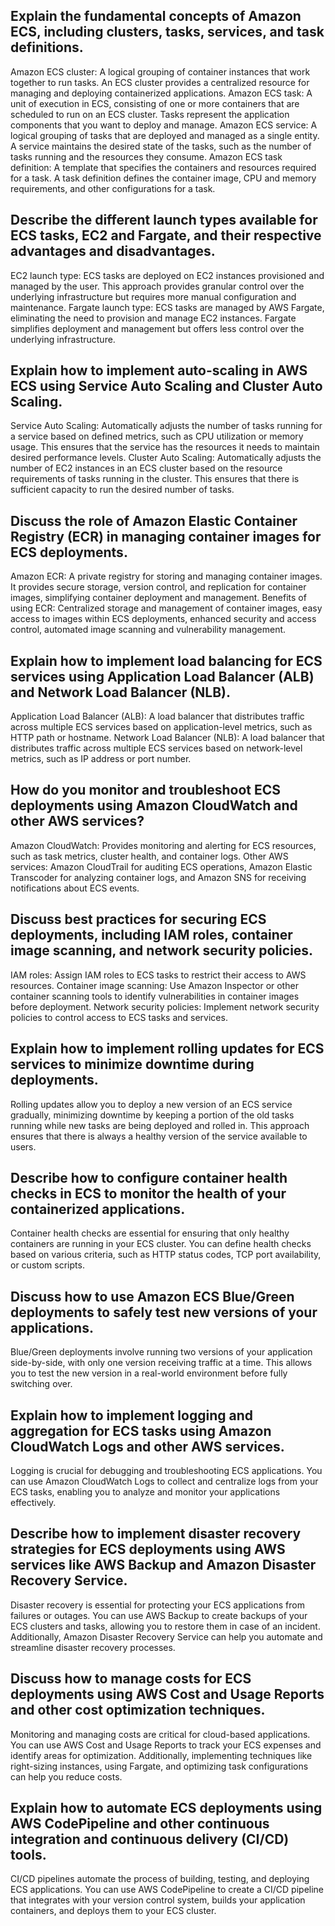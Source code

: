 ## Explain the fundamental concepts of Amazon ECS, including clusters, tasks, services, and task definitions.

Amazon ECS cluster: A logical grouping of container instances that work together to run tasks. An ECS cluster provides a centralized resource for managing and deploying containerized applications.
Amazon ECS task: A unit of execution in ECS, consisting of one or more containers that are scheduled to run on an ECS cluster. Tasks represent the application components that you want to deploy and manage.
Amazon ECS service: A logical grouping of tasks that are deployed and managed as a single entity. A service maintains the desired state of the tasks, such as the number of tasks running and the resources they consume.
Amazon ECS task definition: A template that specifies the containers and resources required for a task. A task definition defines the container image, CPU and memory requirements, and other configurations for a task.

##  Describe the different launch types available for ECS tasks, EC2 and Fargate, and their respective advantages and disadvantages.

EC2 launch type: ECS tasks are deployed on EC2 instances provisioned and managed by the user. This approach provides granular control over the underlying infrastructure but requires more manual configuration and maintenance.
Fargate launch type: ECS tasks are managed by AWS Fargate, eliminating the need to provision and manage EC2 instances. Fargate simplifies deployment and management but offers less control over the underlying infrastructure.

## Explain how to implement auto-scaling in AWS ECS using Service Auto Scaling and Cluster Auto Scaling.

Service Auto Scaling: Automatically adjusts the number of tasks running for a service based on defined metrics, such as CPU utilization or memory usage. This ensures that the service has the resources it needs to maintain desired performance levels.
Cluster Auto Scaling: Automatically adjusts the number of EC2 instances in an ECS cluster based on the resource requirements of tasks running in the cluster. This ensures that there is sufficient capacity to run the desired number of tasks.

## Discuss the role of Amazon Elastic Container Registry (ECR) in managing container images for ECS deployments.

Amazon ECR: A private registry for storing and managing container images. It provides secure storage, version control, and replication for container images, simplifying container deployment and management.
Benefits of using ECR: Centralized storage and management of container images, easy access to images within ECS deployments, enhanced security and access control, automated image scanning and vulnerability management.

## Explain how to implement load balancing for ECS services using Application Load Balancer (ALB) and Network Load Balancer (NLB).

Application Load Balancer (ALB): A load balancer that distributes traffic across multiple ECS services based on application-level metrics, such as HTTP path or hostname.
Network Load Balancer (NLB): A load balancer that distributes traffic across multiple ECS services based on network-level metrics, such as IP address or port number.

## How do you monitor and troubleshoot ECS deployments using Amazon CloudWatch and other AWS services?

Amazon CloudWatch: Provides monitoring and alerting for ECS resources, such as task metrics, cluster health, and container logs.
Other AWS services: Amazon CloudTrail for auditing ECS operations, Amazon Elastic Transcoder for analyzing container logs, and Amazon SNS for receiving notifications about ECS events.

## Discuss best practices for securing ECS deployments, including IAM roles, container image scanning, and network security policies.

IAM roles: Assign IAM roles to ECS tasks to restrict their access to AWS resources.
Container image scanning: Use Amazon Inspector or other container scanning tools to identify vulnerabilities in container images before deployment.
Network security policies: Implement network security policies to control access to ECS tasks and services.

## Explain how to implement rolling updates for ECS services to minimize downtime during deployments.

Rolling updates allow you to deploy a new version of an ECS service gradually, minimizing downtime by keeping a portion of the old tasks running while new tasks are being deployed and rolled in. This approach ensures that there is always a healthy version of the service available to users.

## Describe how to configure container health checks in ECS to monitor the health of your containerized applications.

Container health checks are essential for ensuring that only healthy containers are running in your ECS cluster. You can define health checks based on various criteria, such as HTTP status codes, TCP port availability, or custom scripts.

## Discuss how to use Amazon ECS Blue/Green deployments to safely test new versions of your applications.

Blue/Green deployments involve running two versions of your application side-by-side, with only one version receiving traffic at a time. This allows you to test the new version in a real-world environment before fully switching over.

## Explain how to implement logging and aggregation for ECS tasks using Amazon CloudWatch Logs and other AWS services.

Logging is crucial for debugging and troubleshooting ECS applications. You can use Amazon CloudWatch Logs to collect and centralize logs from your ECS tasks, enabling you to analyze and monitor your applications effectively.

## Describe how to implement disaster recovery strategies for ECS deployments using AWS services like AWS Backup and Amazon Disaster Recovery Service.

Disaster recovery is essential for protecting your ECS applications from failures or outages. You can use AWS Backup to create backups of your ECS clusters and tasks, allowing you to restore them in case of an incident. Additionally, Amazon Disaster Recovery Service can help you automate and streamline disaster recovery processes.

## Discuss how to manage costs for ECS deployments using AWS Cost and Usage Reports and other cost optimization techniques.

Monitoring and managing costs are critical for cloud-based applications. You can use AWS Cost and Usage Reports to track your ECS expenses and identify areas for optimization. Additionally, implementing techniques like right-sizing instances, using Fargate, and optimizing task configurations can help you reduce costs.

## Explain how to automate ECS deployments using AWS CodePipeline and other continuous integration and continuous delivery (CI/CD) tools.

CI/CD pipelines automate the process of building, testing, and deploying ECS applications. You can use AWS CodePipeline to create a CI/CD pipeline that integrates with your version control system, builds your application containers, and deploys them to your ECS cluster.
